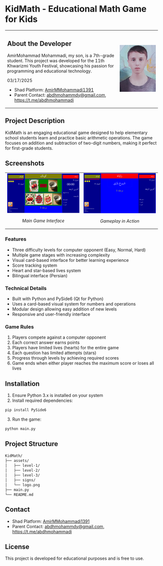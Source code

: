 # KidMath - Educational Math Game for Kids

<table>
<tr>
<td width="70%">

## About the Developer
AmirMohammad Mohammadi, my son, is a 7th-grade student. This project was developed for the 11th Khwarizmi Youth Festival, showcasing his passion for programming and educational technology.


03/17/2025

- Shad Platform: [AmirMMohammadi1391](@AmirMMohammadi1391)
- Parent Contact: abdhmohammdy@gmail.com, https://t.me/abdhmohammadi
</td>
<td width="25%" align="right">
  <img src="assets/developer.jpg" alt="AmirMohammad Mohammadi" width="200">
</td>
</tr>
</table>

## Project Description
KidMath is an engaging educational game designed to help elementary school students learn and practice basic arithmetic operations. The game focuses on addition and subtraction of two-digit numbers, making it perfect for first-grade students.

## Screenshots
<table>
<tr>
<td width="50%" align="center">
  <img src="assets/Screenshot 2025-03-17 214951.png" alt="Game Interface" width="400">
  <p><em>Main Game Interface</em></p>
</td>
<td width="50%" align="center">
  <img src="assets/Screenshot 2025-03-17 215020.png" alt="Gameplay" width="400">
  <p><em>Gameplay in Action</em></p>
</td>
</tr>
</table>

### Features
- Three difficulty levels for computer opponent (Easy, Normal, Hard)
- Multiple game stages with increasing complexity
- Visual card-based interface for better learning experience
- Score tracking system
- Heart and star-based lives system
- Bilingual interface (Persian)

### Technical Details
- Built with Python and PySide6 (Qt for Python)
- Uses a card-based visual system for numbers and operations
- Modular design allowing easy addition of new levels
- Responsive and user-friendly interface

### Game Rules
1. Players compete against a computer opponent
2. Each correct answer earns points
3. Players have limited lives (hearts) for the entire game
4. Each question has limited attempts (stars)
5. Progress through levels by achieving required scores
6. Game ends when either player reaches the maximum score or loses all lives

## Installation
1. Ensure Python 3.x is installed on your system
2. Install required dependencies:
```bash
pip install PySide6
```
3. Run the game:
```bash
python main.py
```

## Project Structure
```
KidMath/
├── assets/
│   ├── level-1/
│   ├── level-2/
│   ├── level-3/
│   ├── signs/
│   └── logo.png
├── main.py
└── README.md
```

## Contact
- Shad Platform: [AmirMMohammadi1391](@AmirMMohammadi1391)
- Parent Contact: abdhmohammdy@gmail.com, https://t.me/abdhmohammadi

## License
This project is developed for educational purposes and is free to use. 
